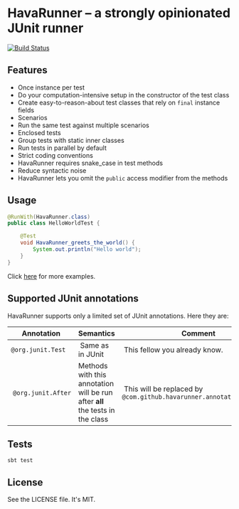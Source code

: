 # HavaRunner – a strongly opinionated JUnit runner

[![Build
Status](https://travis-ci.org/havarunner/havarunner.png?branch=master)](https://travis-ci.org/havarunner/havarunner)

## Features

* Once instance per test
 * Do your computation-intensive setup in the constructor of the test class
 * Create easy-to-reason-about test classes that rely on `final` instance fields
* Scenarios
 * Run the same test against multiple scenarios
* Enclosed tests
 * Group tests with static inner classes
* Run tests in parallel by default
* Strict coding conventions
 * HavaRunner requires snake\_case in test methods
* Reduce syntactic noise
 * HavaRunner lets you omit the `public` access modifier from the methods

## Usage

````java
@RunWith(HavaRunner.class)
public class HelloWorldTest {

    @Test
    void HavaRunner_greets_the_world() {
        System.out.println("Hello world");
    }
}
````

Click [here](https://github.com/havarunner/havarunner/tree/master/src/test/java/havarunner/example) for more examples.

## Supported JUnit annotations

HavaRunner supports only a limited set of JUnit annotations. Here they are:

| Annotation | Semantics | Comment |
| ---------- | --------- | ------- |
| `@org.junit.Test` | Same as in JUnit | This fellow you already know. |
| `@org.junit.After` | Methods with this annotation will be run after **all** the tests in the class | This will be replaced by `@com.github.havarunner.annotation.AfterAll` |

## Tests

`sbt test`

## License

See the LICENSE file. It's MIT.
